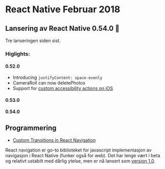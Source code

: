 # React Native Februar 2018

## Lansering av React Native 0.54.0 🎉
Tre lanseringen siden sist.

### Higlights:
#### 0.52.0
- Introducing `justifyContent: space-evenly`
- CameraRoll can now deletePhotos
- Support for [custom accessibility actions on iOS](https://developer.apple.com/documentation/uikit/uiaccessibilitycustomaction)

#### 0.53.0

#### 0.54.0

## Programmering
- [Custom Transitions in React Navigation](https://medium.com/async-la/custom-transitions-in-react-navigation-2f759408a053)

React navigation er go-to biblioteket for javascript implementasjon av navigasjon i React Native (funker også for web). Det har lenge vært i beta og relativt ustabilt med dårlig ytelse, men er nå lansert som [versjon 1.0](https://reactnavigation.org/blog/2018/02/06/react-navigation-1.0.html). 
